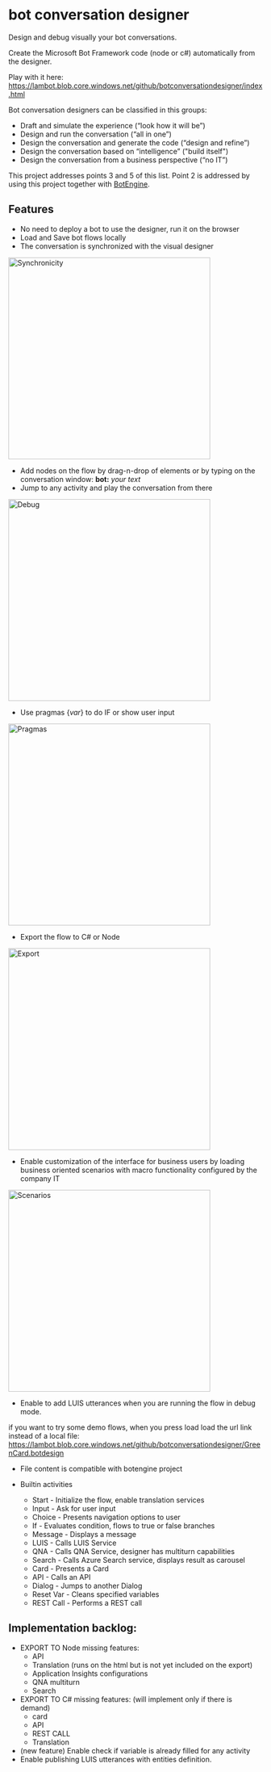 # bot conversation designer

Design and debug visually your bot conversations.

Create the Microsoft Bot Framework code (node or c#) automatically from the designer.

Play with it here: https://lambot.blob.core.windows.net/github/botconversationdesigner/index.html

Bot conversation designers can be classified in this groups:
- Draft and simulate the experience (“look how it will be”)
- Design and run the conversation (“all in one”) 
- Design the conversation and generate the code (“design and refine”)
- Design the conversation based on “intelligence” ("build itself")
- Design the conversation from a business perspective (“no IT”)

This project addresses points 3 and 5 of this list. Point 2 is addressed by using this project together with [BotEngine](https://github.com/luisalvesmartins/botengine).


## Features
- No need to deploy a bot to use the designer, run it on the browser
- Load and Save bot flows locally
- The conversation is synchronized with the visual designer 

<img src="images/image1.png" alt="Synchronicity" width="400px"/>

- Add nodes on the flow by drag-n-drop of elements or by typing on the conversation window: **bot:** _your text_
- Jump to any activity and play the conversation from there

<img src="images/image2.png" alt="Debug" width="400px"/>

- Use pragmas {_var_} to do IF or show user input 

<img src="images/image3.png" alt="Pragmas" width="400px"/>

- Export the flow to C# or Node 

<img src="images/image4.png" alt="Export" width="400px"/>

- Enable customization of the interface for business users by loading business oriented scenarios with macro functionality configured by the company IT

<img src="images/image5.png" alt="Scenarios" width="400px"/>

- Enable to add LUIS utterances when you are running the flow in debug mode.


if you want to try some demo flows, when you press load load the url link instead of a local file: 
https://lambot.blob.core.windows.net/github/botconversationdesigner/GreenCard.botdesign 

- File content is compatible with botengine project

- Builtin activities
    - Start - Initialize the flow, enable translation services
    - Input - Ask for user input
    - Choice - Presents navigation options to user
    - If - Evaluates condition, flows to true or false branches
    - Message - Displays a message
    - LUIS - Calls LUIS Service
    - QNA - Calls QNA Service, designer has multiturn capabilities
    - Search - Calls Azure Search service, displays result as carousel
    - Card - Presents a Card
    - API - Calls an API
    - Dialog - Jumps to another Dialog
    - Reset Var - Cleans specified variables
    - REST Call - Performs a REST call

## Implementation backlog:
- EXPORT TO Node missing features:
    - API
    - Translation (runs on the html but is not yet included on the export)
    - Application Insights configurations
    - QNA multiturn
    - Search
- EXPORT TO C# missing features: (will implement only if there is demand)
    - card
    - API
    - REST CALL
    - Translation
- (new feature) Enable check if variable is already filled for any activity
- Enable publishing LUIS utterances with entities definition.
